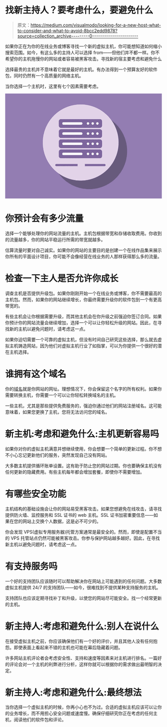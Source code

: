 # 找新主持人？要考虑什么，要避免什么

> 原文：<https://medium.com/visualmodo/looking-for-a-new-host-what-to-consider-and-what-to-avoid-8bcc2edd9878?source=collection_archive---------0----------------------->

如果你正在为你的在线业务或博客寻找一个新的虚拟主机，你可能想知道如何缩小搜索范围。如今，有这么多的主持人可以选择 from⁠——但他们并不都一样。你不希望你的主机拖慢你的网站或者容易被黑客攻击。寻找新的宿主要考虑和避免什么

选择最贵的主机并不意味着它就是最好的主机。有办法得到一个预算友好的软件包，同时仍然有一个高质量的网络主机。

当你选择一个主机时，这里有七个因素需要考虑。

![](img/14616e8e4de1a95829b45315670c673c.png)

# 你预计会有多少流量

选择一个能够处理你的网站流量的主机。主机包根据带宽和存储收取费用。你收到的流量越多，你的网站平稳运行所需的带宽就越多。

估算流量时要对自己诚实。如果你的网站的主要目的是创建一个在线作品集来展示你所有的平面设计项目，你可能不会像经营在线业务的人那样获得那么多的流量。

# 检查一下主人是否允许你成长

调查主机是否提供升级包。如果你刚刚开始一个在线业务或博客，你不需要最高的主机包。然而，如果你的网站继续增长，你最终需要升级你的软件包到一个有更高带宽的。

有些主机会让你根据需要升级，而其他主机会在你升级之前强迫你签订合同。如果你预计你的网站流量会继续增加，选择一个可以让你轻松升级的网站。因此，在寻找新的主机以避免问题时，请考虑这一点。

如果你迫切需要一个可靠的虚拟主机，但没有时间自己研究这些选择，那么就去虚拟主机铸造网站，因为他们对虚拟主机行业了如指掌，可以为你提供一个很好的潜在主机选择。

# 谁拥有这个域名

你的[域名](https://visualmodo.com/how-to-buy-a-domain-name-complete-guide/)就是你网站的网址。理想情况下，你会保留这个名字的所有权利。如果你需要转换主机，你需要一个可以让你轻松转换域名的主机。

一些主机，尤其是那些提供免费服务的，强迫你通过他们的网站注册域名。这可能意味着，如果您更换了主机，您将无法访问您的域名。

# 新主机:考虑和避免什么:主机更新容易吗

如果你对你的虚拟主机满意并想继续使用，你会想要一个简单的更新过程。你不想不小心忘记更新他们的服务，突然发现自己没有网站。

大多数主机提供循环账单设置。这有助于防止您的网站过期。你也要确保主机没有任何更新的隐藏费用。有些主机每年都会增加套餐，即使你不需要增加。

# 有哪些安全功能

主机结构的基础设施会让你的网站易受黑客攻击。如果您想避免在线攻击，请寻找提供防火墙、监控服务和 SSL 证书的 web 主机。SSL 证书加密重要信息——如果在您的网站上交换个人数据，这是必不可少的。

你会发现 VPS(虚拟专用服务器)托管方案通常是最安全的。然而，即使是配置不当的 VPS 托管站点仍然可能被黑客攻击。你参与保护网站越多越好。因此，在寻找新主机以避免问题时，请考虑这一点。

# 有支持服务吗

一个好的支持团队应该随时可以帮助解决你在网站上可能遇到的任何问题。大多数虚拟主机提供 24/7 的支持团队——如今，很难找到不提供某种支持服务的主机。

支持团队也应该定期寻找补丁和升级，以使您的网站尽可能安全。找一个经常更新的主机。

# 新主持人:考虑和避免什么:别人在说什么

在接受虚拟主机之前，你应该确保他们有一个好的评价，并且其他人没有任何抱怨。即使表面上看起来不错的主机也可能在幕后隐藏着问题。

许多网站主机评论者会考虑安全性、支持和速度等因素来对主机进行排名。一篇好的评论会对一个主机的利弊进行分析，这样你就可以根据你的需求做出最明智的决定。

# 新主持人:考虑和避免什么:最终想法

当你选择一个虚拟主机的时候，你再小心也不为过。合适的虚拟主机应该可以让你的业务增长，而不用担心安全问题或速度慢。确保仔细研究你正在考虑的任何主机，阅读他们的软件包和评论。